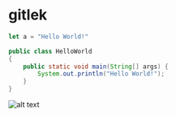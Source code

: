 # gitlek




```javascript
let a = "Hello World!"

```

```java
public class HelloWorld
{
	public static void main(String[] args) {
		System.out.println("Hello World!");
	}
}
```

![alt text]("C:\Users\jespe\Pictures\paj.jpg.jpg")
